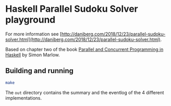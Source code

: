 # Haskell Parallel Sudoku Solver playground

For more information see [http://daniberg.com/2018/12/23/parallel-sudoku-solver.html](http://daniberg.com/2018/12/23/parallel-sudoku-solver.html).

Based on chapter two of the book [Parallel and Concurrent Programming in
Haskell](https://www.amazon.com/Parallel-Concurrent-Programming-Haskell-Multithreaded/dp/1449335942/)
by Simon Marlow.

## Building and running

```bash
make
```

The `out` directory contains the summary and the eventlog of the 4 different
implementations.